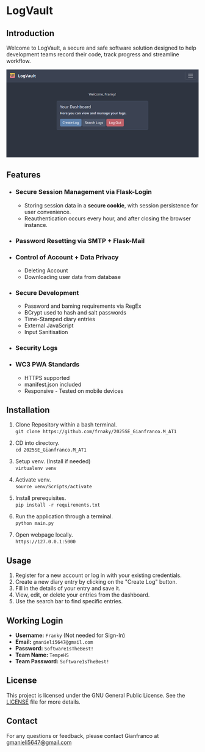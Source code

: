 # LogVault

## Introduction

Welcome to LogVault, a secure and safe software solution designed to help development teams record their code, track progress and streamline workflow.

![Screencap of dashboard](/static/images/cap1.png?raw=true)

## Features

- ### Secure Session Management via Flask-Login
  - Storing session data in a **secure cookie**, with session persistence for user convenience.
  - Reauthentication occurs every hour, and after closing the browser instance.
- ### Password Resetting via SMTP + Flask-Mail
- ### Control of Account + Data Privacy
  - Deleting Account
  - Downloading user data from database
- ### Secure Development
  - Password and baming requirements via RegEx
  - BCrypt used to hash and salt passwords
  - Time-Stamped diary entries
  - External JavaScript
  - Input Sanitisation
- ### Security Logs
- ### WC3 PWA Standards
  - HTTPS supported
  - manifest.json included
  - Responsive - Tested on mobile devices

## Installation

1. Clone Repository within a bash terminal.\
   `git clone https://github.com/frnaky/2025SE_Gianfranco.M_AT1`

2. CD into directory.\
   `cd 2025SE_Gianfranco.M_AT1`

3. Setup venv. (Install if needed)\
   `virtualenv venv`

4. Activate venv.\
   `source venv/Scripts/activate`

5. Install prerequisites.\
   `pip install -r requirements.txt`

6. Run the application through a terminal.\
   `python main.py`

7. Open webpage locally.\
   `https://127.0.0.1:5000`

## Usage

1. Register for a new account or log in with your existing credentials.
2. Create a new diary entry by clicking on the "Create Log" button.
3. Fill in the details of your entry and save it.
4. View, edit, or delete your entries from the dashboard.
5. Use the search bar to find specific entries.

## Working Login

- **Username:** `Franky` (Not needed for Sign-In)
- **Email:** `gmanieli5647@gmail.com`
- **Password:** `Software1sTheBest!`
- **Team Name:** `TempeHS`
- **Team Password:** `Software1sTheBest!`

## License

This project is licensed under the GNU General Public License. See the [LICENSE](LICENSE) file for more details.

## Contact

For any questions or feedback, please contact Gianfranco at gmanieli5647@gmail.com
